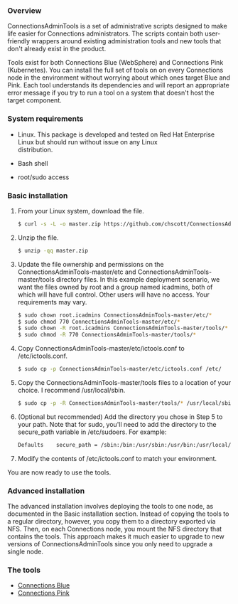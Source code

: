 ### Overview

ConnectionsAdminTools is a set of administrative scripts designed to make life easier for Connections administrators. The 
scripts contain both user-friendly wrappers around existing administration tools and new tools that don't already exist in 
the product.

Tools exist for both Connections Blue (WebSphere) and Connections Pink (Kubernetes). You can install the full set of tools on
on every Connections node in the environment without worrying about which ones target Blue and Pink. Each tool understands
its dependencies and will report an appropriate error message if you try to run a tool on a system that doesn't host the
target component.

### System requirements

- Linux. This package is developed and tested on Red Hat Enterprise Linux but should run without issue on any Linux     
  distribution.
  
- Bash shell

- root/sudo access

### Basic installation

1. From your Linux system, download the file.

   ```Bash
   $ curl -s -L -o master.zip https://github.com/chscott/ConnectionsAdminTools/archive/master.zip
   ```
   
2. Unzip the file.

   ```Bash
   $ unzip -qq master.zip
   ```
   
3. Update the file ownership and permissions on the ConnectionsAdminTools-master/etc and ConnectionsAdminTools-master/tools 
   directory files. In this example deployment scenario, we want the files owned by root and a group named icadmins, both of 
   which will have full control. Other users will have no access. Your requirements may vary.
   
   ```Bash
   $ sudo chown root.icadmins ConnectionsAdminTools-master/etc/*
   $ sudo chmod 770 ConnectionsAdminTools-master/etc/*
   $ sudo chown -R root.icadmins ConnectionsAdminTools-master/tools/*
   $ sudo chmod -R 770 ConnectionsAdminTools-master/tools/*
   ```
   
4. Copy ConnectionsAdminTools-master/etc/ictools.conf to /etc/ictools.conf.

   ```Bash
   $ sudo cp -p ConnectionsAdminTools-master/etc/ictools.conf /etc/
   ```
   
5. Copy the ConnectionsAdminTools-master/tools files to a location of your choice. I recommend /usr/local/sbin.

   ```Bash
   $ sudo cp -p -R ConnectionsAdminTools-master/tools/* /usr/local/sbin/
   
6. (Optional but recommended) Add the directory you chose in Step 5 to your path. Note that for sudo, you'll need to add the
   directory to the secure_path variable in /etc/sudoers. For example:
   
   ```Bash
   Defaults    secure_path = /sbin:/bin:/usr/sbin:/usr/bin:/usr/local/sbin
   ```
   
7. Modify the contents of /etc/ictools.conf to match your environment.

You are now ready to use the tools.

### Advanced installation

The advanced installation involves deploying the tools to one node, as documented in the Basic installation section. Instead 
of copying the tools to a regular directory, however, you copy them to a directory exported via NFS. Then, on each 
Connections node, you mount the NFS directory that contains the tools. This approach makes it much easier to upgrade to new
versions of ConnectionsAdminTools since you only need to upgrade a single node.

### The tools

- [Connections Blue](doc/blue.md)
- [Connections Pink](doc/pink.md)